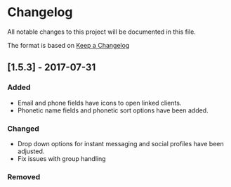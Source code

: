 # Changelog
All notable changes to this project will be documented in this file.

The format is based on [Keep a Changelog](http://keepachangelog.com/en/1.0.0/)

## [1.5.3] - 2017-07-31
### Added
- Email and phone fields have icons to open linked clients.
- Phonetic name fields and phonetic sort options have been added.

### Changed
- Drop down options for instant messaging and social profiles have been adjusted.
- Fix issues with group handling

### Removed
